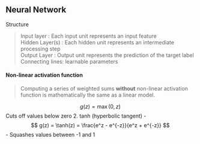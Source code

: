 ## Neural Network

Structure
> Input layer : Each input unit represents an input feature  
> Hidden Layer(s) : Each hidden unit represents an intermediate processing step  
> Output Layer : Output unit represents the prediction of the target label  
> Connecting lines: learnable parameters  

#### Non-linear activation function

> Computing a series of weighted sums **without** non-linear activation function is mathematically the same as a linear model.


$$ g(z) = \max(0, z) $$
Cuts off values below zero
2. tanh (hyperbolic tangent)
    - $$ g(z) = \tanh(z) = \frac{e^z - e^{-z}}{e^z + e^{-z}} $$
    - Squashes values between -1 and 1

